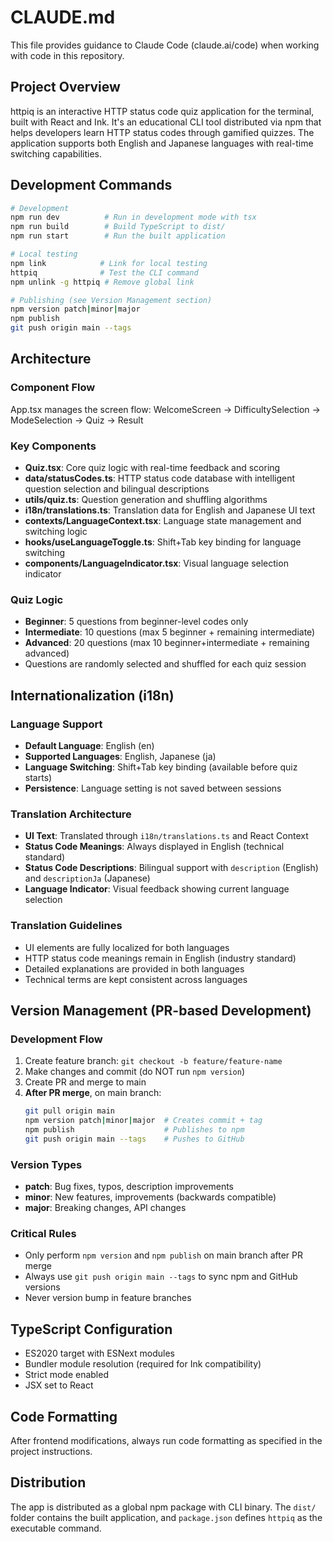 # CLAUDE.md

This file provides guidance to Claude Code (claude.ai/code) when working with code in this repository.

## Project Overview

httpiq is an interactive HTTP status code quiz application for the terminal, built with React and Ink. It's an educational CLI tool distributed via npm that helps developers learn HTTP status codes through gamified quizzes. The application supports both English and Japanese languages with real-time switching capabilities.

## Development Commands

```bash
# Development
npm run dev          # Run in development mode with tsx
npm run build        # Build TypeScript to dist/
npm run start        # Run the built application

# Local testing
npm link            # Link for local testing
httpiq              # Test the CLI command
npm unlink -g httpiq # Remove global link

# Publishing (see Version Management section)
npm version patch|minor|major
npm publish
git push origin main --tags
```

## Architecture

### Component Flow
App.tsx manages the screen flow: WelcomeScreen → DifficultySelection → ModeSelection → Quiz → Result

### Key Components
- **Quiz.tsx**: Core quiz logic with real-time feedback and scoring
- **data/statusCodes.ts**: HTTP status code database with intelligent question selection and bilingual descriptions
- **utils/quiz.ts**: Question generation and shuffling algorithms
- **i18n/translations.ts**: Translation data for English and Japanese UI text
- **contexts/LanguageContext.tsx**: Language state management and switching logic
- **hooks/useLanguageToggle.ts**: Shift+Tab key binding for language switching
- **components/LanguageIndicator.tsx**: Visual language selection indicator

### Quiz Logic
- **Beginner**: 5 questions from beginner-level codes only
- **Intermediate**: 10 questions (max 5 beginner + remaining intermediate)
- **Advanced**: 20 questions (max 10 beginner+intermediate + remaining advanced)
- Questions are randomly selected and shuffled for each quiz session

## Internationalization (i18n)

### Language Support
- **Default Language**: English (en)
- **Supported Languages**: English, Japanese (ja)
- **Language Switching**: Shift+Tab key binding (available before quiz starts)
- **Persistence**: Language setting is not saved between sessions

### Translation Architecture
- **UI Text**: Translated through `i18n/translations.ts` and React Context
- **Status Code Meanings**: Always displayed in English (technical standard)
- **Status Code Descriptions**: Bilingual support with `description` (English) and `descriptionJa` (Japanese)
- **Language Indicator**: Visual feedback showing current language selection

### Translation Guidelines
- UI elements are fully localized for both languages
- HTTP status code meanings remain in English (industry standard)
- Detailed explanations are provided in both languages
- Technical terms are kept consistent across languages

## Version Management (PR-based Development)

### Development Flow
1. Create feature branch: `git checkout -b feature/feature-name`
2. Make changes and commit (do NOT run `npm version`)
3. Create PR and merge to main
4. **After PR merge**, on main branch:
   ```bash
   git pull origin main
   npm version patch|minor|major  # Creates commit + tag
   npm publish                    # Publishes to npm
   git push origin main --tags    # Pushes to GitHub
   ```

### Version Types
- **patch**: Bug fixes, typos, description improvements
- **minor**: New features, improvements (backwards compatible)
- **major**: Breaking changes, API changes

### Critical Rules
- Only perform `npm version` and `npm publish` on main branch after PR merge
- Always use `git push origin main --tags` to sync npm and GitHub versions
- Never version bump in feature branches

## TypeScript Configuration

- ES2020 target with ESNext modules
- Bundler module resolution (required for Ink compatibility)
- Strict mode enabled
- JSX set to React

## Code Formatting

After frontend modifications, always run code formatting as specified in the project instructions.

## Distribution

The app is distributed as a global npm package with CLI binary. The `dist/` folder contains the built application, and `package.json` defines `httpiq` as the executable command.